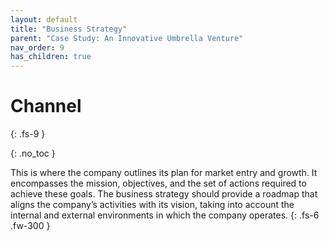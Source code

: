 ```yaml
---
layout: default
title: "Business Strategy"
parent: "Case Study: An Innovative Umbrella Venture"
nav_order: 9
has_children: true
---
```


# Channel
{: .fs-9 }

{: .no_toc }


This is where the company outlines its plan for market entry and growth. It encompasses 
the mission, objectives, and the set of actions required to achieve these goals. The 
business strategy should provide a roadmap that aligns the company’s activities with its 
vision, taking into account the internal and external environments in which the company 
operates.
{: .fs-6 .fw-300 }
